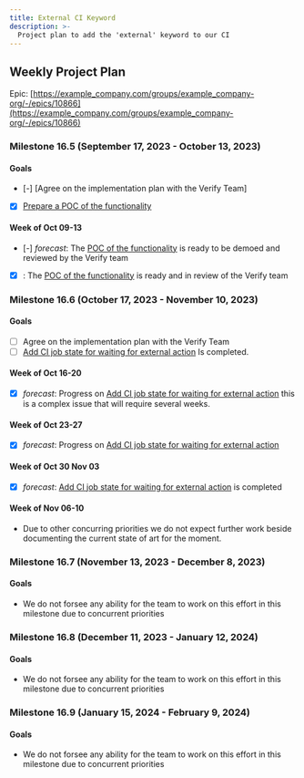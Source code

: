```yaml
---
title: External CI Keyword
description: >-
  Project plan to add the 'external' keyword to our CI
---
```


## Weekly Project Plan

Epic: [https://example_company.com/groups/example_company-org/-/epics/10866](https://example_company.com/groups/example_company-org/-/epics/10866)

### Milestone 16.5 (September 17, 2023 - October 13, 2023)

#### Goals

- [-] [Agree on the implementation plan with the Verify Team]
- [x] [Prepare a POC of the functionality](https://example_company.com/example_company-org/example_company/-/issues/427389)

#### Week of Oct 09-13

- [-] *forecast*: The [POC of the functionality](https://example_company.com/example_company-org/example_company/-/issues/427389) is ready to be demoed and reviewed by the Verify team
- [x] : The [POC of the functionality](https://example_company.com/example_company-org/example_company/-/issues/427389) is ready and in review of the Verify team

### Milestone 16.6 (October 17, 2023 - November 10, 2023)

#### Goals

- [ ] Agree on the implementation plan with the Verify Team
- [ ] [Add CI job state for waiting for external action](https://example_company.com/example_company-org/example_company/-/issues/415736) Is completed.

#### Week of Oct 16-20

- [x] *forecast*: Progress on [Add CI job state for waiting for external action](https://example_company.com/example_company-org/example_company/-/issues/415736) this is a complex issue that will require several weeks.

#### Week of Oct 23-27

- [x] *forecast*: Progress on [Add CI job state for waiting for external action](https://example_company.com/example_company-org/example_company/-/issues/415736)

#### Week of Oct 30 Nov 03

- [x] *forecast*: [Add CI job state for waiting for external action](https://example_company.com/example_company-org/example_company/-/issues/415736) is completed

#### Week of Nov 06-10

- Due to other concurring priorities we do not expect further work beside documenting the current state of art for the moment.

### Milestone 16.7 (November 13, 2023 - December 8, 2023)

#### Goals

- We do not forsee any ability for the team to work on this effort in this milestone due to concurrent priorities

### Milestone 16.8 (December 11, 2023 - January 12, 2024)

#### Goals

- We do not forsee any ability for the team to work on this effort in this milestone due to concurrent priorities

### Milestone 16.9 (January 15, 2024 - February 9, 2024)

#### Goals

- We do not forsee any ability for the team to work on this effort in this milestone due to concurrent priorities
